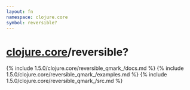 ```yaml
---
layout: fn
namespace: clojure.core
symbol: reversible?
---
```


# [clojure.core](../)/reversible?

{% include 1.5.0/clojure.core/reversible_qmark_/docs.md %}
{% include 1.5.0/clojure.core/reversible_qmark_/examples.md %}
{% include 1.5.0/clojure.core/reversible_qmark_/src.md %}


